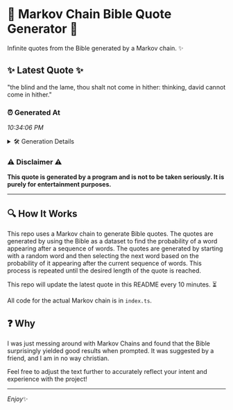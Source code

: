 # 📖 Markov Chain Bible Quote Generator 📖

Infinite quotes from the Bible generated by a Markov chain. ✨

## ✨ Latest Quote ✨
"the blind and the lame, thou shalt not come in hither: thinking, david cannot come in hither."

### ⏰ Generated At
*10:34:06 PM*

<details>
    <summary>🛠️ Generation Details</summary>
    <p>
        <strong>🌱 Seed:</strong> the<br>
        <strong>🔄 Iterations:</strong> 16<br>
        <strong>📜 Context History:</strong><br>[ the ]: blind<br>[ the, blind ]: and<br>[ the, blind, and ]: the<br>[ the, blind, and, the ]: lame,<br>[ the, blind, and, the, lame, ]: thou<br>[ the, blind, and, the, lame,, thou ]: shalt<br>[ blind, and, the, lame,, thou, shalt ]: not<br>[ and, the, lame,, thou, shalt, not ]: come<br>[ the, lame,, thou, shalt, not, come ]: in<br>[ lame,, thou, shalt, not, come, in ]: hither:<br>[ thou, shalt, not, come, in, hither: ]: thinking,<br>[ shalt, not, come, in, hither:, thinking, ]: david<br>[ not, come, in, hither:, thinking,, david ]: cannot<br>[ come, in, hither:, thinking,, david, cannot ]: come<br>[ in, hither:, thinking,, david, cannot, come ]: in<br>[ hither:, thinking,, david, cannot, come, in ]: hither.<br>
    </p>
</details>

### ⚠️ Disclaimer ⚠️
**This quote is generated by a program and is not to be taken seriously. It is purely for entertainment purposes.**

---

## 🔍 How It Works

This repo uses a Markov chain to generate Bible quotes. The quotes are generated by using the Bible as a dataset to find the probability of a word appearing after a sequence of words. The quotes are generated by starting with a random word and then selecting the next word based on the probability of it appearing after the current sequence of words. This process is repeated until the desired length of the quote is reached.

This repo will update the latest quote in this README every 10 minutes. ⏳

All code for the actual Markov chain is in `index.ts`.

## ❓ Why

I was just messing around with Markov Chains and found that the Bible surprisingly yielded good results when prompted. 
It was suggested by a friend, and I am in no way christian.

Feel free to adjust the text further to accurately reflect your intent and experience with the project!

---

*Enjoy*✨
